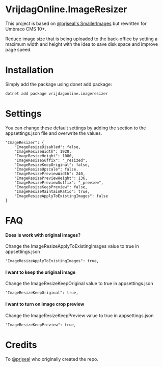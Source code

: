 
# VrijdagOnline.ImageResizer

This project is based on [@prjseal's SmallerImages](https://www.github.com/prjseal/SmallerImages) but rewritten for Umbraco CMS 10+. 

Reduce image size that is being uploaded to the back-office by setting a maximum width and height with the idea to save disk space and improve page speed.

# Installation
Simply add the package using donet add package:
```
dotnet add package vrijdagonline.imageresizer
```

# Settings
You can change these default settings by adding the section to the appsettings.json file and overwrite the values.

```
"ImageResizer": {
    "ImageResizeDisabled": false,
    "ImageResizeWidth": 1920,
    "ImageResizeHeight": 1080,
    "ImageResizeSuffix": "_resized",
    "ImageResizeKeepOriginal": false,
    "ImageResizeUpscale": false,
    "ImageResizePreviewWidth": 240,
    "ImageResizePreviewHeight": 136,
    "ImageResizePreviewSuffix": "_preview",
    "ImageResizeKeepPreview": false,
    "ImageResizeMaintainRatio": true,
    "ImageResizeApplyToExistingImages": false
}
```

# FAQ
#### Does is work with original images?
Change the ImageResizeApplyToExistingImages value to true in appsettings.json
```
"ImageResizeApplyToExistingImages": true,
```
#### I want to keep the original image
Change the ImageResizeKeepOriginal value to true in appsettings.json
```
"ImageResizeKeepOriginal": true,
```
#### I want to turn on image crop preview
Change the ImageResizeKeepPreview value to true in appsettings.json
```
"ImageResizeKeepPreview": true,
```
# Credits
To [@prjseal](https://www.github.com/prjsea) who originally created the repo.
